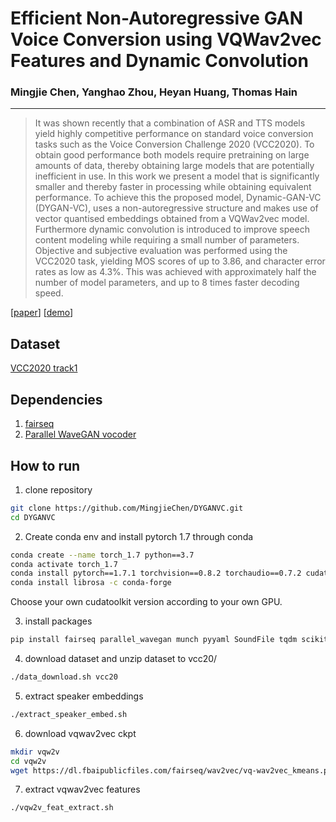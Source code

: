 # Efficient Non-Autoregressive GAN Voice Conversion using VQWav2vec Features and Dynamic Convolution

### Mingjie Chen, Yanghao Zhou, Heyan Huang, Thomas Hain

***

> It was shown recently that a combination of ASR and TTS models  yield highly 
competitive performance on standard voice conversion tasks such as the Voice
Conversion Challenge 2020 (VCC2020). To obtain good performance
both models require pretraining on large amounts of data, thereby obtaining
large models that are potentially inefficient in use. In this work we present a model that
is significantly smaller and thereby faster in processing while obtaining equivalent performance. 
To achieve this the proposed model, Dynamic-GAN-VC (DYGAN-VC), uses a non-autoregressive structure
and makes use of vector quantised embeddings obtained from a VQWav2vec model. Furthermore 
dynamic convolution is introduced to improve speech content modeling while requiring a small
number of parameters. Objective and subjective evaluation was performed using the VCC2020 task, 
yielding MOS scores of up to 3.86, and character error rates as low as 4.3\%. This was achieved with approximately half the number of model parameters, and up to 8 times faster decoding speed. 

[[paper](https://arxiv.org/abs/2203.17172)] [[demo](https://mingjiechen.github.io/dygan-vc)]

## Dataset
[VCC2020 track1](https://github.com/nii-yamagishilab/VCC2020-database)

## Dependencies
1. [fairseq](https://github.com/pytorch/fairseq)
2. [Parallel WaveGAN vocoder](https://github.com/kan-bayashi/ParallelWaveGAN)

## How to run
1. clone repository
```bash
git clone https://github.com/MingjieChen/DYGANVC.git
cd DYGANVC
```

2. Create conda env and install pytorch 1.7 through conda
```bash
conda create --name torch_1.7 python==3.7
conda activate torch_1.7
conda install pytorch==1.7.1 torchvision==0.8.2 torchaudio==0.7.2 cudatoolkit=11.0 -c pytorch
conda install librosa -c conda-forge
```
Choose your own cudatoolkit version according to your own GPU.

3. install packages
```bash
pip install fairseq parallel_wavegan munch pyyaml SoundFile tqdm scikit-learn tensorboardX
```

4. download dataset and unzip dataset to vcc20/
```bash
./data_download.sh vcc20
```

5. extract speaker embeddings
```bash
./extract_speaker_embed.sh
```

6. download vqwav2vec ckpt
```bash
mkdir vqw2v
cd vqw2v
wget https://dl.fbaipublicfiles.com/fairseq/wav2vec/vq-wav2vec_kmeans.pt
```

7. extract vqwav2vec features
```bash
./vqw2v_feat_extract.sh
```
